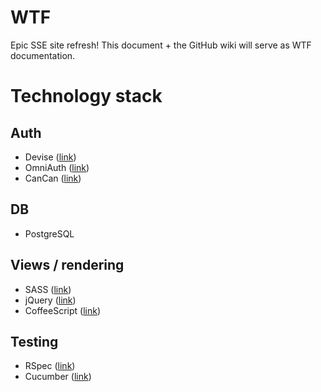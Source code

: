 # WTF

Epic SSE site refresh! This document + the GitHub wiki will serve as WTF 
documentation.

# Technology stack

## Auth

- Devise ([link](/plataformatec/devise))
- OmniAuth ([link](/intridea/omniauth))
- CanCan ([link](/ryanb/cancan))

## DB

- PostgreSQL

## Views / rendering

- SASS ([link](http://sass-lang.com))
- jQuery ([link](http://jquery.com))
- CoffeeScript ([link](http://jashkenas.github.com/coffee-script/))

## Testing

- RSpec ([link](https://www.relishapp.com/rspec))
- Cucumber ([link](http://cukes.info/))


